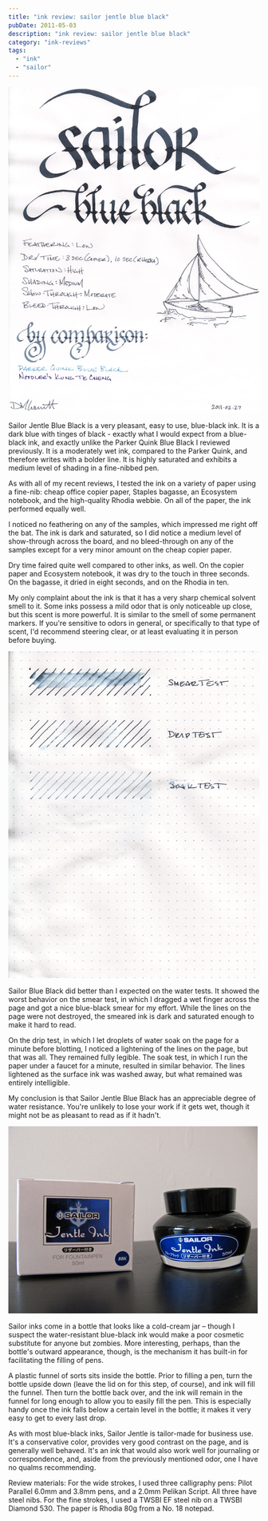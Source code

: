 ```yaml
---
title: "ink review: sailor jentle blue black"
pubDate: 2011-05-03
description: "ink review: sailor jentle blue black"
category: "ink-reviews"
tags:
  - "ink"
  - "sailor"
---
```


![](sailor-blue-black.jpg)

Sailor Jentle Blue Black is a very pleasant, easy to use, blue-black ink. It is a dark blue with tinges of black - exactly what I would expect from a blue-black ink, and exactly unlike the Parker Quink Blue Black I reviewed previously. It is a moderately wet ink, compared to the Parker Quink, and therefore writes with a bolder line. It is highly saturated and exhibits a medium level of shading in a fine-nibbed pen.

As with all of my recent reviews, I tested the ink on a variety of paper using a fine-nib: cheap office copier paper, Staples bagasse, an Ecosystem notebook, and the high-quality Rhodia webbie. On all of the paper, the ink performed equally well.

I noticed no feathering on any of the samples, which impressed me right off the bat. The ink is dark and saturated, so I did notice a medium level of show-through across the board, and no bleed-through on any of the samples except for a very minor amount on the cheap copier paper.

Dry time faired quite well compared to other inks, as well. On the copier paper and Ecosystem notebook, it was dry to the touch in three seconds. On the bagasse, it dried in eight seconds, and on the Rhodia in ten.

My only complaint about the ink is that it has a very sharp chemical solvent smell to it. Some inks possess a mild odor that is only noticeable up close, but this scent is more powerful. It is similar to the smell of some permanent markers. If you're sensitive to odors in general, or specifically to that type of scent, I'd recommend steering clear, or at least evaluating it in person before buying.

![](sailor-blue-black-water-test.jpg)

Sailor Blue Black did better than I expected on the water tests. It showed the worst behavior on the smear test, in which I dragged a wet finger across the page and got a nice blue-black smear for my effort. While the lines on the page were not destroyed, the smeared ink is dark and saturated enough to make it hard to read.

On the drip test, in which I let droplets of water soak on the page for a minute before blotting, I noticed a lightening of the lines on the page, but that was all. They remained fully legible. The soak test, in which I run the paper under a faucet for a minute, resulted in similar behavior. The lines lightened as the surface ink was washed away, but what remained was entirely intelligible.

My conclusion is that Sailor Jentle Blue Black has an appreciable degree of water resistance. You're unlikely to lose your work if it gets wet, though it might not be as pleasant to read as if it hadn't.

![](sailor-blue-black-bottle.JPG)

Sailor inks come in a bottle that looks like a cold-cream jar – though I suspect the water-resistant blue-black ink would make a poor cosmetic substitute for anyone but zombies. More interesting, perhaps, than the bottle's outward appearance, though, is the mechanism it has built-in for facilitating the filling of pens.

A plastic funnel of sorts sits inside the bottle. Prior to filling a pen, turn the bottle upside down (leave the lid on for this step, of course), and ink will fill the funnel. Then turn the bottle back over, and the ink will remain in the funnel for long enough to allow you to easily fill the pen. This is especially handy once the ink falls below a certain level in the bottle; it makes it very easy to get to every last drop.

As with most blue-black inks, Sailor Jentle is tailor-made for business use. It's a conservative color, provides very good contrast on the page, and is generally well behaved. It's an ink that would also work well for journaling or correspondence, and, aside from the previously mentioned odor, one I have no qualms recommending.

Review materials: For the wide strokes, I used three calligraphy pens: Pilot Parallel 6.0mm and 3.8mm pens, and a 2.0mm Pelikan Script. All three have steel nibs. For the fine strokes, I used a TWSBI EF steel nib on a TWSBI Diamond 530. The paper is Rhodia 80g from a No. 18 notepad.
